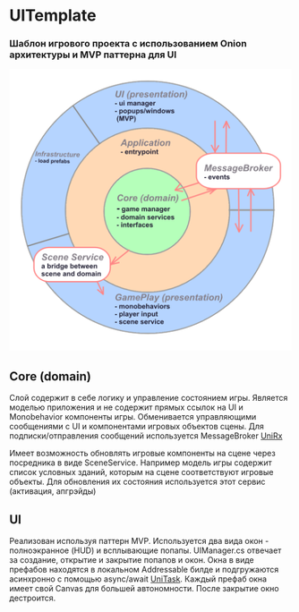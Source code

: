 
# UITemplate

### Шаблон игрового проекта с использованием Onion архитектуры и MVP паттерна для UI

![Onion architecture](/Assets/_Project/Images/readme/onion.png)

## Core (domain)
Слой содержит в себе логику и управление состоянием игры. 
Является моделью приложения и не содержит прямых ссылок на UI и Monobehavior компоненты игры.
Обменивается управляющими сообщениями с UI и компонентами игровых объектов сцены.
Для подписки/отправления сообщений используется MessageBroker [UniRx](https://github.com/neuecc/UniRx)

Имеет возможность обновлять игровые компоненты на сцене через посредника в виде SceneService.
Например модель игры содержит список условных зданий, которым на сцене соответствуют игровые объекты. Для обновления их состояния используется этот сервис (активация, апгрэйды)



## UI
Реализован используя паттерн MVP. Используется два вида окон - полноэкранное (HUD) и всплывающие попапы.
UIManager.cs отвечает за создание, открытие и закрытие попапов и окон.
Окна в виде префабов находятся в локальном Addressable билде и подгружаются асинхронно с помощью async/await [UniTask](https://github.com/Cysharp/UniTask).
Каждый префаб окна имеет свой Canvas для большей автономности.
После закрытие окно дестроится.






